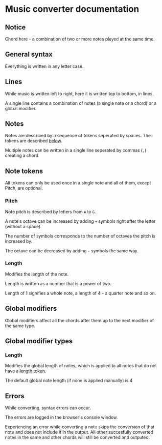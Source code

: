 
# Music converter documentation

## Notice

Chord here - a combination of two or more notes played at the same time.

## General syntax

Everything is written in any letter case.

## Lines

While music is written left to right, here it is written top to bottom, in lines.

A single line contains a combination of notes (a single note or a chord) or a global modifier.

## Notes

Notes are described by a sequence of tokens seperated by spaces. The tokens are described [below](#note-tokens).

Multiple notes can be written in a single line seperated by commas (`,`) creating a chord.

## Note tokens

All tokens can only be used once in a single note and all of them, except Pitch, are optional.

### Pitch

Note pitch is described by letters from `A` to `G`.

A note's octave can be increased by adding `+` symbols right after the letter (without a space).

The number of symbols corresponds to the number of octaves the pitch is increased by.

The octave can be decreased by adding `-` symbols the same way.

### Length

Modifies the length of the note.

Length is written as a number that is a power of two.

Length of 1 signifies a whole note, a length of 4 - a quarter note and so on.

## Global modifiers

Global modifiers affect all the chords after them up to the next modifier of the same type.

## Global modifier types

### Length

Modifies the global length of notes, which is applied to all notes that do not have a [length token](#length).

The default global note length (if none is applied manually) is 4.

## Errors

While converting, syntax errors can occur.

The errors are logged in the browser's console window.

Experiencing an error while converting a note skips the conversion of that note and does not include it in the output. All other succesfully converted notes in the same and other chords will still be converted and outputed.